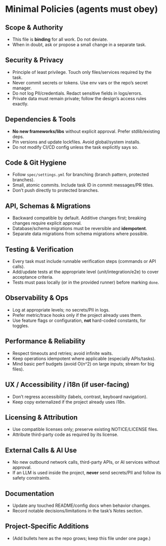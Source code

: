 # Minimal Policies (agents must obey)

## Scope & Authority
- This file is **binding** for all work. Do not deviate.
- When in doubt, ask or propose a small change in a separate task.

## Security & Privacy
- Principle of least privilege. Touch only files/services required by the task.
- Never commit secrets or tokens. Use env vars or the repo’s secret manager.
- Do not log PII/credentials. Redact sensitive fields in logs/errors.
- Private data must remain private; follow the design’s access rules exactly.

## Dependencies & Tools
- **No new frameworks/libs** without explicit approval. Prefer stdlib/existing deps.
- Pin versions and update lockfiles. Avoid global/system installs.
- Do not modify CI/CD config unless the task explicitly says so.

## Code & Git Hygiene
- Follow `spec/settings.yml` for branching (branch pattern, protected branches).
- Small, atomic commits. Include task ID in commit messages/PR titles.
- Don’t push directly to protected branches.

## API, Schemas & Migrations
- Backward compatible by default. Additive changes first; breaking changes require explicit approval.
- Database/schema migrations must be reversible and **idempotent**.
- Separate data migrations from schema migrations where possible.

## Testing & Verification
- Every task must include runnable verification steps (commands or API calls).
- Add/update tests at the appropriate level (unit/integration/e2e) to cover acceptance criteria.
- Tests must pass locally (or in the provided runner) before marking `done`.

## Observability & Ops
- Log at appropriate levels; no secrets/PII in logs.
- Prefer metric/trace hooks only if the project already uses them.
- Use feature flags or configuration, **not** hard-coded constants, for toggles.

## Performance & Reliability
- Respect timeouts and retries; avoid infinite waits.
- Keep operations idempotent where applicable (especially APIs/tasks).
- Mind basic perf budgets (avoid O(n^2) on large inputs; stream for big files).

## UX / Accessibility / i18n (if user-facing)
- Don’t regress accessibility (labels, contrast, keyboard navigation).
- Keep copy externalized if the project already uses i18n.

## Licensing & Attribution
- Use compatible licenses only; preserve existing NOTICE/LICENSE files.
- Attribute third-party code as required by its license.

## External Calls & AI Use
- No new outbound network calls, third-party APIs, or AI services without approval.
- If an LLM is used inside the project, **never** send secrets/PII and follow its safety constraints.

## Documentation
- Update any touched README/config docs when behavior changes.
- Record notable decisions/limitations in the task’s Notes section.

## Project-Specific Additions
- (Add bullets here as the repo grows; keep this file under one page.)
